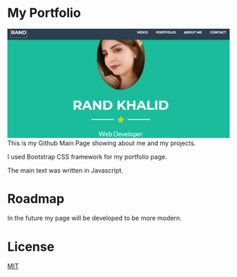 # My Portfolio
<a href="https:/randkhalid.github.io/"> <img src="my portfolio img.png"></a>
This is my Github Main Page showing about me and my projects.

I used Bootstrap CSS framework for my portfolio page.

The main text was written in Javascript.

# Roadmap
In the future my page will be developed to be more modern.

# License
<a href ="LICENCE">MIT<a>
